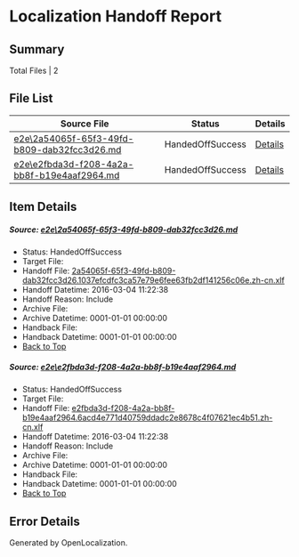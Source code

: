 # <a name='report-top'></a> Localization Handoff Report

## Summary
 Total Files | 2

## File List
 Source File | Status | Details 
 ----------- | ------ | ------- 
 [e2e\2a54065f-65f3-49fd-b809-dab32fcc3d26.md](https://github.com/OpenLocalizationTest/oltest/blob/6ec7bcdef57f9fc4199181ff534713f35159f392/e2e/2a54065f-65f3-49fd-b809-dab32fcc3d26.md) | HandedOffSuccess | [Details](#0aee4382d2d7be30488c17ed46c92af809ff882b1)
 [e2e\e2fbda3d-f208-4a2a-bb8f-b19e4aaf2964.md](https://github.com/OpenLocalizationTest/oltest/blob/6ec7bcdef57f9fc4199181ff534713f35159f392/e2e/e2fbda3d-f208-4a2a-bb8f-b19e4aaf2964.md) | HandedOffSuccess | [Details](#9d2eaa31fc8fa8b82e922b76d181ec619800d2fb2)

## Item Details
##### <a name='0aee4382d2d7be30488c17ed46c92af809ff882b1'></a> Source: [e2e\2a54065f-65f3-49fd-b809-dab32fcc3d26.md](https://github.com/OpenLocalizationTest/oltest/blob/6ec7bcdef57f9fc4199181ff534713f35159f392/e2e/2a54065f-65f3-49fd-b809-dab32fcc3d26.md)
* Status: HandedOffSuccess
* Target File: 
* Handoff File: [2a54065f-65f3-49fd-b809-dab32fcc3d26.1037efcdfc3ca57e79e6fee63fb2df141256c06e.zh-cn.xlf](https://github.com/OpenLocalizationTestOrg/olhandoff/blob/02b2339a8f2ca26ba48e0c7e918f8853ff60fde5/ol-handoff/OpenLocalizationTestOrg/oltest.zh-cn/qimu/ht/2a54065f-65f3-49fd-b809-dab32fcc3d26.1037efcdfc3ca57e79e6fee63fb2df141256c06e.zh-cn.xlf)
* Handoff Datetime: 2016-03-04 11:22:38
* Handoff Reason: Include
* Archive File: 
* Archive Datetime: 0001-01-01 00:00:00
* Handback File: 
* Handback Datetime: 0001-01-01 00:00:00
* [Back to Top](#report-top)

##### <a name='9d2eaa31fc8fa8b82e922b76d181ec619800d2fb2'></a> Source: [e2e\e2fbda3d-f208-4a2a-bb8f-b19e4aaf2964.md](https://github.com/OpenLocalizationTest/oltest/blob/6ec7bcdef57f9fc4199181ff534713f35159f392/e2e/e2fbda3d-f208-4a2a-bb8f-b19e4aaf2964.md)
* Status: HandedOffSuccess
* Target File: 
* Handoff File: [e2fbda3d-f208-4a2a-bb8f-b19e4aaf2964.6acd4e771d40759ddadc2e8678c4f07621ec4b51.zh-cn.xlf](https://github.com/OpenLocalizationTestOrg/olhandoff/blob/02b2339a8f2ca26ba48e0c7e918f8853ff60fde5/ol-handoff/OpenLocalizationTestOrg/oltest.zh-cn/qimu/ht/e2fbda3d-f208-4a2a-bb8f-b19e4aaf2964.6acd4e771d40759ddadc2e8678c4f07621ec4b51.zh-cn.xlf)
* Handoff Datetime: 2016-03-04 11:22:38
* Handoff Reason: Include
* Archive File: 
* Archive Datetime: 0001-01-01 00:00:00
* Handback File: 
* Handback Datetime: 0001-01-01 00:00:00
* [Back to Top](#report-top)


## Error Details

Generated by OpenLocalization.
